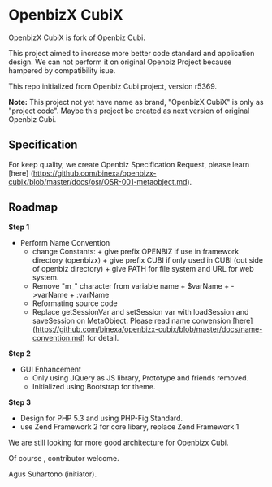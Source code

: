 OpenbizX CubiX
==============

OpenbizX CubiX is fork of Openbiz Cubi.

This project aimed to increase more better code standard and application design. 
We can not perform it on original Openbiz Project because hampered by compatibility isue.

This repo initialized from Openbiz Cubi project, version r5369.

**Note:**
This project not yet have name as brand, "OpenbizX CubiX" is only as "project code". 
Maybe this project be created as next version of original Openbiz Cubi.

Specification
-------------
For keep quality, we create Openbiz Specification Request, please learn [here] (https://github.com/binexa/openbizx-cubix/blob/master/docs/osr/OSR-001-metaobject.md).

Roadmap
-------

**Step 1**
* Perform Name Convention
  - change Constants:
        + give prefix OPENBIZ if use in framework directory (openbizx)
        + give prefix CUBI if only used in CUBI (out side of openbiz directory)
        + give PATH for file system and URL for web system.
  - Remove "m_" character from variable name
        + $varName
        + ->varName
        + :varName
  - Reformating source code
  - Replace getSessionVar and setSession var with loadSession and saveSession on MetaObject.
    Please read name convension [here] (https://github.com/binexa/openbizx-cubix/blob/master/docs/name-convention.md)  for detail.

**Step 2**
* GUI Enhancement
  - Only using JQuery as JS library, Prototype and friends removed.
  - Initialized using Bootstrap for theme.

**Step 3**
* Design for PHP 5.3 and using PHP-Fig Standard.
* use Zend Framework 2 for core libary, replace Zend Framework 1



We are still looking for more good architecture for Openbizx Cubi.

Of course , contributor welcome.


Agus Suhartono (initiator).
